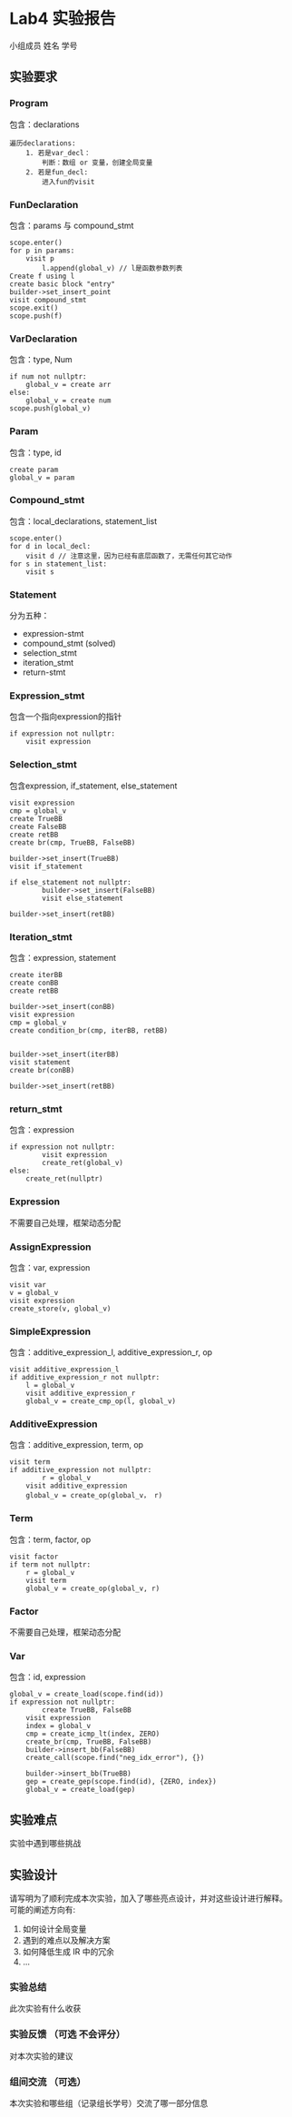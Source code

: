 # Lab4 实验报告

小组成员 姓名 学号

## 实验要求

### Program

包含：declarations

```pseudocode
遍历declarations:
	1. 若是var_decl：
		判断：数组 or 变量，创建全局变量
	2. 若是fun_decl:
		进入fun的visit
```

### FunDeclaration

包含：params 与 compound_stmt

```pseudocode
scope.enter()
for p in params:
    visit p
		l.append(global_v) // l是函数参数列表
Create f using l
create basic block "entry"
builder->set_insert_point
visit compound_stmt
scope.exit()
scope.push(f)
```

### VarDeclaration

包含：type, Num

```pseudocode
if num not nullptr:
    global_v = create arr
else:
    global_v = create num
scope.push(global_v)
```

### Param

包含：type, id

```
create param
global_v = param
```

### Compound_stmt

包含：local_declarations, statement_list

```pseudocode
scope.enter()
for d in local_decl:
    visit d // 注意这里，因为已经有底层函数了，无需任何其它动作
for s in statement_list:
    visit s
```

### Statement

分为五种：

* expression-stmt
* compound_stmt (solved)
* selection_stmt
* iteration_stmt
* return-stmt

### Expression_stmt

包含一个指向expression的指针

```
if expression not nullptr:
    visit expression
```

### Selection_stmt

包含expression, if_statement, else_statement

```
visit expression
cmp = global_v
create TrueBB
create FalseBB
create retBB
create br(cmp, TrueBB, FalseBB)

builder->set_insert(TrueBB)
visit if_statement

if else_statement not nullptr:
		builder->set_insert(FalseBB)
		visit else_statement

builder->set_insert(retBB)
```

### Iteration_stmt

包含：expression, statement

```
create iterBB
create conBB
create retBB

builder->set_insert(conBB)
visit expression
cmp = global_v
create condition_br(cmp, iterBB, retBB)


builder->set_insert(iterBB)
visit statement
create br(conBB)

builder->set_insert(retBB)
```

### return_stmt

包含：expression

```
if expression not nullptr:
		visit expression
		create_ret(global_v)
else:
    create_ret(nullptr)
```

### Expression

不需要自己处理，框架动态分配

### AssignExpression

包含：var, expression

```
visit var
v = global_v
visit expression
create_store(v, global_v)
```

### SimpleExpression

包含：additive_expression_l, additive_expression_r, op

```
visit additive_expression_l
if additive_expression_r not nullptr:
    l = global_v
    visit additive_expression_r
    global_v = create_cmp_op(l, global_v)
```

### AdditiveExpression

包含：additive_expression, term, op

```
visit term
if additive_expression not nullptr:
		r = global_v
    visit additive_expression
    global_v = create_op(global_v， r)
```

### Term

包含：term, factor, op

```
visit factor
if term not nullptr:
    r = global_v
    visit term
    global_v = create_op(global_v, r)
```

### Factor

不需要自己处理，框架动态分配

### Var

包含：id, expression

```
global_v = create_load(scope.find(id))
if expression not nullptr:
		create TrueBB, FalseBB
    visit expression
    index = global_v
    cmp = create_icmp_lt(index, ZERO)
    create_br(cmp, TrueBB, FalseBB)
    builder->insert_bb(FalseBB)
    create_call(scope.find("neg_idx_error"), {})
    
    builder->insert_bb(TrueBB)
    gep = create_gep(scope.find(id), {ZERO, index})
    global_v = create_load(gep)
```



## 实验难点

实验中遇到哪些挑战

## 实验设计



请写明为了顺利完成本次实验，加入了哪些亮点设计，并对这些设计进行解释。
可能的阐述方向有:

1. 如何设计全局变量
2. 遇到的难点以及解决方案
3. 如何降低生成 IR 中的冗余
4. ...


### 实验总结

此次实验有什么收获

### 实验反馈 （可选 不会评分）

对本次实验的建议

### 组间交流 （可选）

本次实验和哪些组（记录组长学号）交流了哪一部分信息
